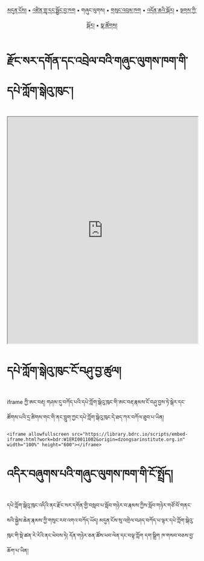 <p align="center">
  <a href="https://bdrc-reader.github.io/dzongsar-shedra/">མདུན་ངོས།</a> • <a href="https://bdrc-reader.github.io/dzongsar-shedra/shedra">འཛིན་གྲྭ་དང་སྦྱོང་བྱ་ཁག</a> • <span>གཞུང་ལུགས།</span>  • <a href="https://bdrc-reader.github.io/dzongsar-shedra/sungbum">གསུང་འབུམ་ཁག</a> • <a href="https://bdrc-reader.github.io/dzongsar-shedra/doncha">འདོན་ཆའི་སྐོར།</a> • <a href="https://bdrc-reader.github.io/dzongsar-shedra/tantra">སྔགས་ཀྱི་སྐོར།</a> •  <a href="https://bdrc-reader.github.io/dzongsar-shedra/natsok">སྣ་ཚོགས།</a></p>


# རྫོང་སར་དགོན་དང་འབྲེལ་བའི་གཞུང་ལུགས་ཁག་གི་དཔེ་ཀློག་སྒེའུ་ཁུང་།

<iframe allowfullscreen src="https://library.bdrc.io/scripts/embed-iframe.html?work=bdr:W1ERI0011002&origin=dzongsarinstitute.org.in" width="100%" height="600"></iframe>

<br>

# དཔེ་ཀློག་སྒེའུ་ཁུང་ངོ་བཤུ་བྱ་ཚུལ།

iframe ཀྱི་ཨང་བརྡ། གཤམ་དུ་བཀོད་པའི་དཔེ་ཀློག་སྒེའུ་ཁུང་གི་ཨང་བརྡ་རྣམས་ངོ་བཤུ་བྱས་ཏེ་སྒེར་དང་ཚོགས་པའི་དྲ་ཚིགས་གང་གི་ནང་བླུག་ཀྱང་དཔེ་ཀློག་སྒེའུ་ཁུང་དེ་ཐད་ཀར་བཀོལ་ཐུབ་པ་ཡིན།

```
<iframe allowfullscreen src="https://library.bdrc.io/scripts/embed-iframe.html?work=bdr:W1ERI0011002&origin=dzongsarinstitute.org.in" width="100%" height="600"></iframe>
```

# འདིར་བཞུགས་པའི་གཞུང་ལུགས་ཁག་གི་ངོ་སྤྲོད།

དཔེ་ཀློག་སྒེའུ་ཁུང་འདིའི་ནང་རྫོང་སར་དགོན་གྱི་བསླབ་པ་སློབ་གཉེར་བ་རྣམས་ཀྱིས་སློབ་གཉེར་གཙོ་བོ་གནང་སའི་སྐྱེས་ཆེན་རྣམས་ཀྱི་གསུང་རབ་འགའ་བཀོད་ཡོད། མདུན་ངོས་སུ་འགྲེལ་བཤད་བཀོད་པ་ལྟར་དཔེ་ཀློག་སྒེའུ་ཁུང་གི་སྡེ་ཚན་རེ་རེའི་ནང་ཕེབས་ཏེ། དོན་གཉེར་ཅན་ཚོས་ཕབ་ལེན་དང་བལྟ་ཀློག དག་སྒྲིག ཁ་གསབ་བཅས་བྱ་ཆོག་པ་ཡིན།










